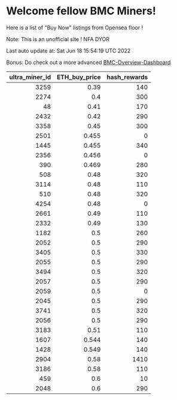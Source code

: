 # Welcome fellow BMC Miners!
Here is a list of "Buy Now" listings from Opensea floor !

Note: This is an unofficial site ! NFA DYOR

Last auto update at: Sat Jun 18 15:54:19 UTC 2022

Bonus: Do check out a more advanced [BMC-Overview-Dashboard](https://dune.com/defifunk/BMC-Overview-Dashboard)


|   ultra_miner_id |   ETH_buy_price |   hash_rewards |
|-----------------:|----------------:|---------------:|
|             3259 |           0.39  |            140 |
|             2274 |           0.4   |            300 |
|               48 |           0.41  |            170 |
|             2432 |           0.42  |            290 |
|             3358 |           0.45  |            300 |
|             2501 |           0.455 |              0 |
|             1445 |           0.455 |            340 |
|             2356 |           0.456 |              0 |
|              390 |           0.469 |            280 |
|              508 |           0.48  |            320 |
|             3114 |           0.48  |            110 |
|              510 |           0.48  |            320 |
|             4254 |           0.48  |              0 |
|             2661 |           0.49  |            110 |
|             2332 |           0.49  |            130 |
|             1182 |           0.5   |            260 |
|             2052 |           0.5   |            290 |
|             3405 |           0.5   |            330 |
|             2055 |           0.5   |            290 |
|             3494 |           0.5   |            320 |
|             2057 |           0.5   |            290 |
|             2059 |           0.5   |              0 |
|             2045 |           0.5   |            290 |
|             3741 |           0.5   |            320 |
|             2056 |           0.5   |            290 |
|             3183 |           0.51  |            110 |
|             1607 |           0.544 |            140 |
|             1428 |           0.549 |            140 |
|             2904 |           0.58  |           1410 |
|             3186 |           0.58  |            110 |
|              459 |           0.6   |             10 |
|             2048 |           0.6   |            290 |